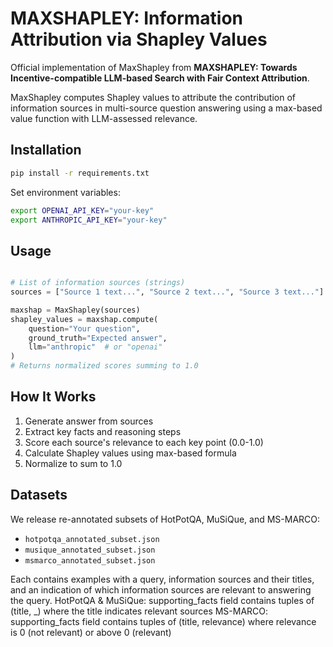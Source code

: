 # MAXSHAPLEY: Information Attribution via Shapley Values

Official implementation of MaxShapley from **MAXSHAPLEY: Towards Incentive-compatible LLM-based Search with Fair Context Attribution**.

MaxShapley computes Shapley values to attribute the contribution of information sources in multi-source question answering using a max-based value function with LLM-assessed relevance.

## Installation

```bash
pip install -r requirements.txt
```

Set environment variables:
```bash
export OPENAI_API_KEY="your-key"
export ANTHROPIC_API_KEY="your-key"
```

## Usage

```python

# List of information sources (strings)
sources = ["Source 1 text...", "Source 2 text...", "Source 3 text..."]

maxshap = MaxShapley(sources)
shapley_values = maxshap.compute(
    question="Your question",
    ground_truth="Expected answer",
    llm="anthropic"  # or "openai"
)
# Returns normalized scores summing to 1.0
```

## How It Works

1. Generate answer from sources
2. Extract key facts and reasoning steps
3. Score each source's relevance to each key point (0.0-1.0)
4. Calculate Shapley values using max-based formula
5. Normalize to sum to 1.0

## Datasets

We release re-annotated subsets of HotPotQA, MuSiQue, and MS-MARCO:
- `hotpotqa_annotated_subset.json`
- `musique_annotated_subset.json`
- `msmarco_annotated_subset.json`

Each contains examples with a query, information sources and their titles, and an indication of which information sources are relevant to answering the query. 
HotPotQA & MuSiQue: supporting_facts field contains tuples of (title, _) where the title indicates relevant sources
MS-MARCO: supporting_facts field contains tuples of (title, relevance) where relevance is 0 (not relevant) or above 0 (relevant)
